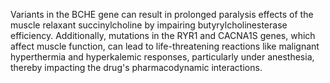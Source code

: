 Variants in the BCHE gene can result in prolonged paralysis effects of the muscle relaxant succinylcholine by impairing butyrylcholinesterase efficiency. Additionally, mutations in the RYR1 and CACNA1S genes, which affect muscle function, can lead to life-threatening reactions like malignant hyperthermia and hyperkalemic responses, particularly under anesthesia, thereby impacting the drug's pharmacodynamic interactions.